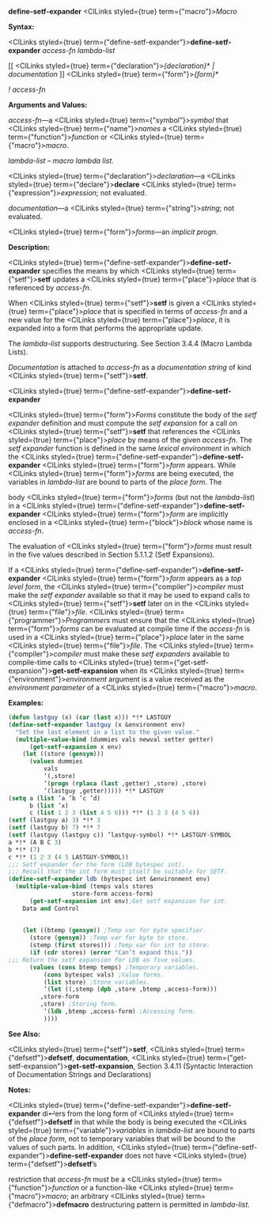 **define-setf-expander** <ClLinks styled={true} term={"macro"}><i>Macro</i></ClLinks> 



**Syntax:** 



<ClLinks styled={true} term={"define-setf-expander"}><b>define-setf-expander</b></ClLinks> *access-fn lambda-list* 



[[ <ClLinks styled={true} term={"declaration"}><i>\{declaration\}</i></ClLinks>\* *| documentation* ]] <ClLinks styled={true} term={"form"}><i>\{form\}</i></ClLinks>\* 



*! access-fn* 



**Arguments and Values:** 



*access-fn*—a <ClLinks styled={true} term={"symbol"}><i>symbol</i></ClLinks> that <ClLinks styled={true} term={"name"}><i>names</i></ClLinks> a <ClLinks styled={true} term={"function"}><i>function</i></ClLinks> or <ClLinks styled={true} term={"macro"}><i>macro</i></ClLinks>. 



*lambda-list* – *macro lambda list*. 



<ClLinks styled={true} term={"declaration"}><i>declaration</i></ClLinks>—a <ClLinks styled={true} term={"declare"}><b>declare</b></ClLinks> <ClLinks styled={true} term={"expression"}><i>expression</i></ClLinks>; not evaluated. 



*documentation*—a <ClLinks styled={true} term={"string"}><i>string</i></ClLinks>; not evaluated. 



<ClLinks styled={true} term={"form"}><i>forms</i></ClLinks>—an *implicit progn*. 



**Description:** 



<ClLinks styled={true} term={"define-setf-expander"}><b>define-setf-expander</b></ClLinks> specifies the means by which <ClLinks styled={true} term={"setf"}><b>setf</b></ClLinks> updates a <ClLinks styled={true} term={"place"}><i>place</i></ClLinks> that is referenced by *access-fn*. 



When <ClLinks styled={true} term={"setf"}><b>setf</b></ClLinks> is given a <ClLinks styled={true} term={"place"}><i>place</i></ClLinks> that is specified in terms of *access-fn* and a new value for the <ClLinks styled={true} term={"place"}><i>place</i></ClLinks>, it is expanded into a form that performs the appropriate update. 



The *lambda-list* supports destructuring. See Section 3.4.4 (Macro Lambda Lists). 



*Documentation* is attached to *access-fn* as a *documentation string* of kind <ClLinks styled={true} term={"setf"}><b>setf</b></ClLinks>. 







 



 



<ClLinks styled={true} term={"define-setf-expander"}><b>define-setf-expander</b></ClLinks> 



<ClLinks styled={true} term={"form"}><i>Forms</i></ClLinks> constitute the body of the *setf expander* definition and must compute the *setf expansion* for a call on <ClLinks styled={true} term={"setf"}><b>setf</b></ClLinks> that references the <ClLinks styled={true} term={"place"}><i>place</i></ClLinks> by means of the given *access-fn*. The *setf expander* function is defined in the same *lexical environment* in which the <ClLinks styled={true} term={"define-setf-expander"}><b>define-setf-expander</b></ClLinks> <ClLinks styled={true} term={"form"}><i>form</i></ClLinks> appears. While <ClLinks styled={true} term={"form"}><i>forms</i></ClLinks> are being executed, the variables in *lambda-list* are bound to parts of the *place form*. The 



body <ClLinks styled={true} term={"form"}><i>forms</i></ClLinks> (but not the *lambda-list*) in a <ClLinks styled={true} term={"define-setf-expander"}><b>define-setf-expander</b></ClLinks> <ClLinks styled={true} term={"form"}><i>form</i></ClLinks> are implicitly enclosed in a <ClLinks styled={true} term={"block"}><i>block</i></ClLinks> whose name is *access-fn*. 



The evaluation of <ClLinks styled={true} term={"form"}><i>forms</i></ClLinks> must result in the five values described in Section 5.1.1.2 (Setf Expansions). 



If a <ClLinks styled={true} term={"define-setf-expander"}><b>define-setf-expander</b></ClLinks> <ClLinks styled={true} term={"form"}><i>form</i></ClLinks> appears as a *top level form*, the <ClLinks styled={true} term={"compiler"}><i>compiler</i></ClLinks> must make the *setf expander* available so that it may be used to expand calls to <ClLinks styled={true} term={"setf"}><b>setf</b></ClLinks> later on in the <ClLinks styled={true} term={"file"}><i>file</i></ClLinks>. <ClLinks styled={true} term={"programmer"}><i>Programmers</i></ClLinks> must ensure that the <ClLinks styled={true} term={"form"}><i>forms</i></ClLinks> can be evaluated at compile time if the *access-fn* is used in a <ClLinks styled={true} term={"place"}><i>place</i></ClLinks> later in the same <ClLinks styled={true} term={"file"}><i>file</i></ClLinks>. The <ClLinks styled={true} term={"compiler"}><i>compiler</i></ClLinks> must make these *setf expanders* available to compile-time calls to <ClLinks styled={true} term={"get-setf-expansion"}><b>get-setf-expansion</b></ClLinks> when its <ClLinks styled={true} term={"environment"}><i>environment</i></ClLinks> argument is a value received as the *environment parameter* of a <ClLinks styled={true} term={"macro"}><i>macro</i></ClLinks>. 



**Examples:**
```lisp
(defun lastguy (x) (car (last x))) *!* LASTGUY 
(define-setf-expander lastguy (x &environment env) 
  "Set the last element in a list to the given value." 
  (multiple-value-bind (dummies vals newval setter getter) 
      (get-setf-expansion x env) 
    (let ((store (gensym))) 
      (values dummies 
	      vals 
	      ‘(,store) 
	      ‘(progn (rplaca (last ,getter) ,store) ,store) 
	      ‘(lastguy ,getter))))) *!* LASTGUY 
(setq a (list ’a ’b ’c ’d) 
      b (list ’x) 
      c (list 1 2 3 (list 4 5 6))) *!* (1 2 3 (4 5 6)) 
(setf (lastguy a) 3) *!* 3 
(setf (lastguy b) 7) *!* 7 
(setf (lastguy (lastguy c)) ’lastguy-symbol) *!* LASTGUY-SYMBOL 
a *!* (A B C 3) 
b *!* (7) 
c *!* (1 2 3 (4 5 LASTGUY-SYMBOL)) 
;;; Setf expander for the form (LDB bytespec int). 
;;; Recall that the int form must itself be suitable for SETF. 
(define-setf-expander ldb (bytespec int &environment env) 
  (multiple-value-bind (temps vals stores 
			      store-form access-form) 
      (get-setf-expansion int env);Get setf expansion for int. 
    Data and Control 
    
    
    (let ((btemp (gensym)) ;Temp var for byte specifier. 
	  (store (gensym)) ;Temp var for byte to store. 
	  (stemp (first stores))) ;Temp var for int to store. 
      (if (cdr stores) (error "Can’t expand this.")) 
;;; Return the setf expansion for LDB as five values. 
      (values (cons btemp temps) ;Temporary variables. 
	      (cons bytespec vals) ;Value forms. 
	      (list store) ;Store variables. 
	      ‘(let ((,stemp (dpb ,store ,btemp ,access-form))) 
		 ,store-form 
		 ,store) ;Storing form. 
	      ‘(ldb ,btemp ,access-form) ;Accessing form. 
	      )))) 
```
**See Also:** 



<ClLinks styled={true} term={"setf"}><b>setf</b></ClLinks>, <ClLinks styled={true} term={"defsetf"}><b>defsetf</b></ClLinks>, **documentation**, <ClLinks styled={true} term={"get-setf-expansion"}><b>get-setf-expansion</b></ClLinks>, Section 3.4.11 (Syntactic Interaction of Documentation Strings and Declarations) 



**Notes:** 



<ClLinks styled={true} term={"define-setf-expander"}><b>define-setf-expander</b></ClLinks> di↵ers from the long form of <ClLinks styled={true} term={"defsetf"}><b>defsetf</b></ClLinks> in that while the body is being executed the <ClLinks styled={true} term={"variable"}><i>variables</i></ClLinks> in *lambda-list* are bound to parts of the *place form*, not to temporary variables that will be bound to the values of such parts. In addition, <ClLinks styled={true} term={"define-setf-expander"}><b>define-setf-expander</b></ClLinks> does not have <ClLinks styled={true} term={"defsetf"}><b>defsetf</b></ClLinks>’s 



restriction that *access-fn* must be a <ClLinks styled={true} term={"function"}><i>function</i></ClLinks> or a function-like <ClLinks styled={true} term={"macro"}><i>macro</i></ClLinks>; an arbitrary <ClLinks styled={true} term={"defmacro"}><b>defmacro</b></ClLinks> destructuring pattern is permitted in *lambda-list*. 



